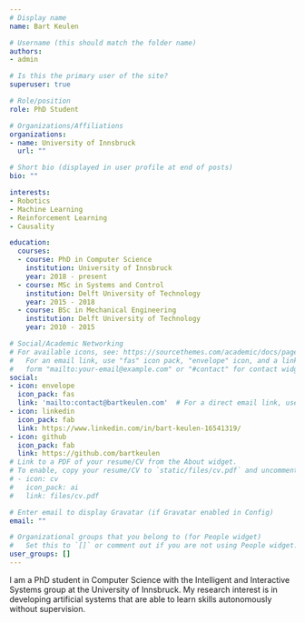 ```yaml
---
# Display name
name: Bart Keulen

# Username (this should match the folder name)
authors:
- admin

# Is this the primary user of the site?
superuser: true

# Role/position
role: PhD Student

# Organizations/Affiliations
organizations:
- name: University of Innsbruck
  url: ""

# Short bio (displayed in user profile at end of posts)
bio: ""

interests:
- Robotics
- Machine Learning
- Reinforcement Learning
- Causality

education:
  courses:
  - course: PhD in Computer Science
    institution: University of Innsbruck
    year: 2018 - present
  - course: MSc in Systems and Control
    institution: Delft University of Technology
    year: 2015 - 2018
  - course: BSc in Mechanical Engineering
    institution: Delft University of Technology
    year: 2010 - 2015

# Social/Academic Networking
# For available icons, see: https://sourcethemes.com/academic/docs/page-builder/#icons
#   For an email link, use "fas" icon pack, "envelope" icon, and a link in the
#   form "mailto:your-email@example.com" or "#contact" for contact widget.
social:
- icon: envelope
  icon_pack: fas
  link: 'mailto:contact@bartkeulen.com'  # For a direct email link, use "mailto:test@example.org".
- icon: linkedin
  icon_pack: fab
  link: https://www.linkedin.com/in/bart-keulen-16541319/
- icon: github
  icon_pack: fab
  link: https://github.com/bartkeulen
# Link to a PDF of your resume/CV from the About widget.
# To enable, copy your resume/CV to `static/files/cv.pdf` and uncomment the lines below.
# - icon: cv
#   icon_pack: ai
#   link: files/cv.pdf

# Enter email to display Gravatar (if Gravatar enabled in Config)
email: ""

# Organizational groups that you belong to (for People widget)
#   Set this to `[]` or comment out if you are not using People widget.
user_groups: []
---
```


I am a PhD student in Computer Science with the Intelligent and Interactive Systems group at the University of Innsbruck. My research interest is in developing artificial systems that are able to learn skills autonomously without supervision. 
